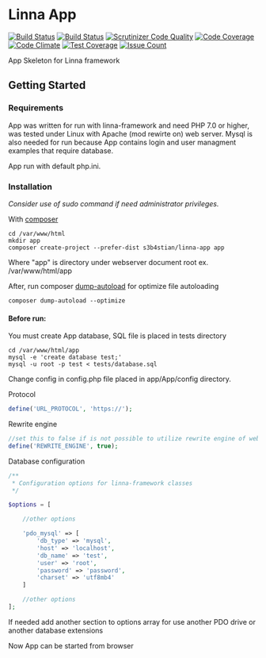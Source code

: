 # Linna App
[![Build Status](https://travis-ci.org/s3b4stian/linna-app.svg?branch=master)](https://travis-ci.org/s3b4stian/linna-app)
[![Build Status](https://scrutinizer-ci.com/g/s3b4stian/linna-app/badges/build.png?b=master)](https://scrutinizer-ci.com/g/s3b4stian/linna-app/build-status/master)
[![Scrutinizer Code Quality](https://scrutinizer-ci.com/g/s3b4stian/linna-app/badges/quality-score.png?b=master)](https://scrutinizer-ci.com/g/s3b4stian/linna-app/?branch=master)
[![Code Coverage](https://scrutinizer-ci.com/g/s3b4stian/linna-app/badges/coverage.png?b=master)](https://scrutinizer-ci.com/g/s3b4stian/linna-app/?branch=master)
[![Code Climate](https://codeclimate.com/github/s3b4stian/linna-app/badges/gpa.svg)](https://codeclimate.com/github/s3b4stian/linna-app)
[![Test Coverage](https://codeclimate.com/github/s3b4stian/linna-app/badges/coverage.svg)](https://codeclimate.com/github/s3b4stian/linna-app/coverage)
[![Issue Count](https://codeclimate.com/github/s3b4stian/linna-app/badges/issue_count.svg)](https://codeclimate.com/github/s3b4stian/linna-app)

App Skeleton for Linna framework

## Getting Started

### Requirements

App was written for run with linna-framework and need PHP 7.0 or higher, was tested under Linux with Apache (mod rewirte on) web server. Mysql is also needed for run because App contains login and user managment examples that require database.

App run with default php.ini.

### Installation

*Consider use of sudo command if need administrator privileges.*

With [composer](https://getcomposer.org/)
```
cd /var/www/html
mkdir app
composer create-project --prefer-dist s3b4stian/linna-app app
```
Where "app" is directory under webserver document root ex. /var/www/html/app

After, run composer [dump-autoload](https://getcomposer.org/doc/03-cli.md#dump-autoload) for optimize file autoloading
```
composer dump-autoload --optimize
```
#### Before run:
You must create App database, SQL file is placed in tests directory
```
cd /var/www/html/app
mysql -e 'create database test;'
mysql -u root -p test < tests/database.sql
```
Change config in config.php file placed in app/App/config directory.

Protocol
```php
define('URL_PROTOCOL', 'https://');
```
Rewrite engine
```php
//set this to false if is not possible to utilize rewrite engine of web server
define('REWRITE_ENGINE', true);
```
Database configuration
```php
/**
 * Configuration options for linna-framework classes
 */

$options = [

    //other options

    'pdo_mysql' => [
        'db_type' => 'mysql',
        'host' => 'localhost',
        'db_name' => 'test',
        'user' => 'root',
        'password' => 'password',
        'charset' => 'utf8mb4'
    ]

    //other options
];
```

If needed add another section to options array for use another PDO drive or another database extensions

Now App can be started from browser
